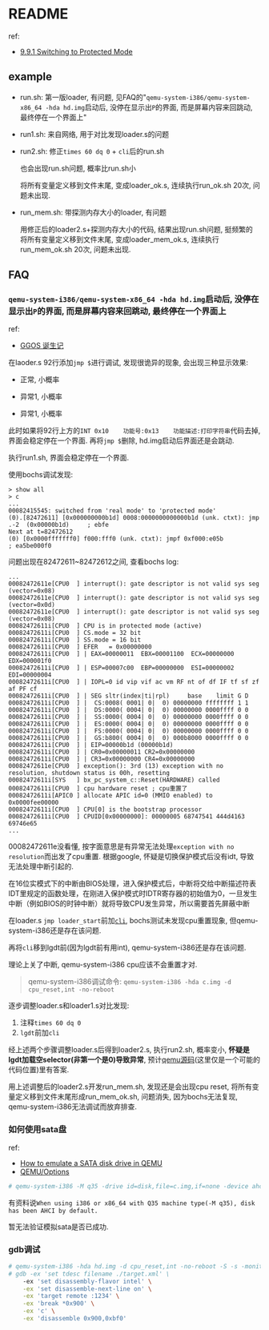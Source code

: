 # README
ref:
- [9.9.1 Switching to Protected Mode](https://www.intel.sg/content/dam/www/public/us/en/documents/manuals/64-ia-32-architectures-software-developer-vol-3a-part-1-manual.pdf)

## example
- run.sh: 第一版loader, 有问题, 见FAQ的"`qemu-system-i386/qemu-system-x86_64 -hda hd.img`启动后, 没停在显示出`P`的界面, 而是屏幕内容来回跳动, 最终停在一个界面上"
- run1.sh: 来自网络, 用于对比发现loader.s的问题
- run2.sh: 修正`times 60 dq 0` + `cli`后的run.sh

	也会出现run.sh问题, 概率比run.sh小

	将所有变量定义移到文件末尾, 变成loader_ok.s, 连续执行run_ok.sh 20次, 问题未出现.
- run_mem.sh: 带探测内存大小的loader, 有问题

	用修正后的loader2.s+探测内存大小的代码, 结果出现run.sh问题, 挺频繁的
	将所有变量定义移到文件末尾, 变成loader_mem_ok.s, 连续执行run_mem_ok.sh 20次, 问题未出现.

## FAQ
### `qemu-system-i386/qemu-system-x86_64 -hda hd.img`启动后, 没停在显示出`P`的界面, 而是屏幕内容来回跳动, 最终停在一个界面上
ref:
- [GGOS 诞生记](https://blog.gzti.me/posts/2022/2430028/index.html)

在laoder.s 92行添加`jmp $`进行调试, 发现很诡异的现象, 会出现三种显示效果:
- 正常, 小概率

	[](misc/2023-05-26_14-14-42.png)
- 异常1, 小概率

	[](misc/2023-05-26_14-14-06.png)
- 异常1, 小概率

	[](misc/2023-05-26_14-15-37.png)

此时如果将92行上方的`INT 0x10    功能号:0x13    功能描述:打印字符串`代码去掉, 界面会稳定停在一个界面. 再将`jmp $`删除, hd.img启动后界面还是会跳动.

执行run1.sh, 界面会稳定停在一个界面.

使用bochs调试发现:
```
> show all
> c
...
00082415545: switched from 'real mode' to 'protected mode'
(0).[82472611] [0x000000000b1d] 0008:0000000000000b1d (unk. ctxt): jmp .-2  (0x00000b1d)     ; ebfe
Next at t=82472612
(0) [0x0000fffffff0] f000:fff0 (unk. ctxt): jmpf 0xf000:e05b          ; ea5be000f0
```

问题出现在82472611~82472612之间, 查看bochs log:
```
...
00082472611e[CPU0  ] interrupt(): gate descriptor is not valid sys seg (vector=0x08)
00082472611e[CPU0  ] interrupt(): gate descriptor is not valid sys seg (vector=0x0d)
00082472611e[CPU0  ] interrupt(): gate descriptor is not valid sys seg (vector=0x08)
00082472611i[CPU0  ] CPU is in protected mode (active)
00082472611i[CPU0  ] CS.mode = 32 bit
00082472611i[CPU0  ] SS.mode = 16 bit
00082472611i[CPU0  ] EFER   = 0x00000000
00082472611i[CPU0  ] | EAX=00000011  EBX=00001100  ECX=00000000  EDX=000001f0
00082472611i[CPU0  ] | ESP=00007c00  EBP=00000000  ESI=00000002  EDI=00000004
00082472611i[CPU0  ] | IOPL=0 id vip vif ac vm RF nt of df IF tf sf zf af PF cf
00082472611i[CPU0  ] | SEG sltr(index|ti|rpl)     base    limit G D
00082472611i[CPU0  ] |  CS:0008( 0001| 0|  0) 00000000 ffffffff 1 1
00082472611i[CPU0  ] |  DS:0000( 0004| 0|  0) 00000000 0000ffff 0 0
00082472611i[CPU0  ] |  SS:0000( 0004| 0|  0) 00000000 0000ffff 0 0
00082472611i[CPU0  ] |  ES:0000( 0004| 0|  0) 00000000 0000ffff 0 0
00082472611i[CPU0  ] |  FS:0000( 0004| 0|  0) 00000000 0000ffff 0 0
00082472611i[CPU0  ] |  GS:b800( 0004| 0|  0) 000b8000 0000ffff 0 0
00082472611i[CPU0  ] | EIP=00000b1d (00000b1d)
00082472611i[CPU0  ] | CR0=0x00000011 CR2=0x00000000
00082472611i[CPU0  ] | CR3=0x00000000 CR4=0x00000000
00082472611e[CPU0  ] exception(): 3rd (13) exception with no resolution, shutdown status is 00h, resetting
00082472611i[SYS   ] bx_pc_system_c::Reset(HARDWARE) called
00082472611i[CPU0  ] cpu hardware reset ; cpu重置了
00082472611i[APIC0 ] allocate APIC id=0 (MMIO enabled) to 0x0000fee00000
00082472611i[CPU0  ] CPU[0] is the bootstrap processor
00082472611i[CPU0  ] CPUID[0x00000000]: 00000005 68747541 444d4163 69746e65
...
```
00082472611e没看懂, 按字面意思是有异常无法处理`exception with no resolution`而出发了cpu重置. 根据google, 怀疑是切换保护模式后没有idt, 导致无法处理中断引起的.

在16位实模式下的中断由BIOS处理，进入保护模式后，中断将交给中断描述符表IDT里规定的函数处理，在刚进入保护模式时IDTR寄存器的初始值为0，一旦发生中断（例如BIOS的时钟中断）就将导致CPU发生异常，所以需要首先屏蔽中断

在loader.s `jmp loader_start`前加[`cli`](https://mp.weixin.qq.com/s/VGhpbZaeyVwq3Ghs2E6eEw), bochs测试未发现cpu重置现象, 但qemu-system-i386还是存在该问题.

再将`cli`移到lgdt前(因为lgdt前有用int), qemu-system-i386还是存在该问题.

理论上关了中断, qemu-system-i386 cpu应该不会重置才对.

> qemu-system-i386调试命令: `qemu-system-i386 -hda c.img -d cpu_reset,int -no-reboot`

逐步调整loader.s和loader1.s对比发现:
1. 注释`times 60 dq 0`
1. `lgdt`前加`cli`

经上述两个步骤调整loader.s后得到loader2.s, 执行run2.sh, 概率变小, **怀疑是lgdt加载空selector(非第一个是0)导致异常**, 预计[qemu源码](https://github.com/qemu/qemu/blob/ac84b57b4d74606f7f83667a0606deef32b2049d/target/i386/tcg/translate.c#L6017)(这里仅是一个可能的代码位置)里有答案.

用上述调整后的loader2.s开发run_mem.sh, 发现还是会出现cpu reset, 将所有变量定义移到文件末尾形成run_mem_ok.sh, 问题消失, 因为bochs无法复现, qemu-system-i386无法调试而放弃排查.

### 如何使用sata盘
ref:
- [How to emulate a SATA disk drive in QEMU](https://stackoverflow.com/questions/48351096/how-to-emulate-a-sata-disk-drive-in-qemu)
- [QEMU/Options](https://wiki.gentoo.org/wiki/QEMU/Options#Hard_drive)

```bash
# qemu-system-i386 -M q35 -drive id=disk,file=c.img,if=none -device ahci,id=ahci -device ide-hd,drive=disk,bus=ahci.0
```

有资料说`When using i386 or x86_64 with Q35 machine type(-M q35), disk has been AHCI by default.`

暂无法验证模拟sata是否已成功.

### gdb调试
```bash
# qemu-system-i386 -hda hd.img -d cpu_reset,int -no-reboot -S -s -monitor tcp::4444,server,nowait
# gdb -ex 'set tdesc filename ./target.xml' \
    -ex 'set disassembly-flavor intel' \
    -ex 'set disassemble-next-line on' \
    -ex 'target remote :1234' \
    -ex 'break *0x900' \
    -ex 'c' \
    -ex 'disassemble 0x900,0xbf0'
```